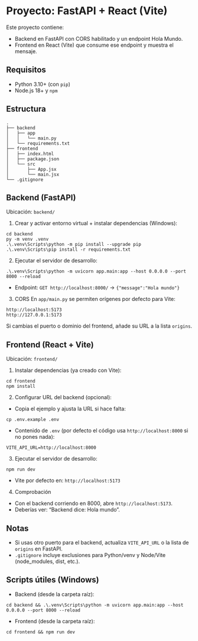# Proyecto: FastAPI + React (Vite)

Este proyecto contiene:
- Backend en FastAPI con CORS habilitado y un endpoint Hola Mundo.
- Frontend en React (Vite) que consume ese endpoint y muestra el mensaje.

## Requisitos
- Python 3.10+ (con `pip`)
- Node.js 18+ y `npm`

## Estructura
```
.
├── backend
│   ├── app
│   │   └── main.py
│   └── requirements.txt
├── frontend
│   ├── index.html
│   ├── package.json
│   └── src
│       ├── App.jsx
│       └── main.jsx
└── .gitignore
```

## Backend (FastAPI)
Ubicación: `backend/`

1) Crear y activar entorno virtual + instalar dependencias (Windows):
```
cd backend
py -m venv .venv
.\.venv\Scripts\python -m pip install --upgrade pip
.\.venv\Scripts\pip install -r requirements.txt
```

2) Ejecutar el servidor de desarrollo:
```
.\.venv\Scripts\python -m uvicorn app.main:app --host 0.0.0.0 --port 8000 --reload
```
- Endpoint: `GET http://localhost:8000/`  → `{"message":"Hola mundo"}`

3) CORS
En `app/main.py` se permiten orígenes por defecto para Vite:
```
http://localhost:5173
http://127.0.0.1:5173
```
Si cambias el puerto o dominio del frontend, añade su URL a la lista `origins`.

## Frontend (React + Vite)
Ubicación: `frontend/`

1) Instalar dependencias (ya creado con Vite):
```
cd frontend
npm install
```

2) Configurar URL del backend (opcional):
- Copia el ejemplo y ajusta la URL si hace falta:
```
cp .env.example .env
```
- Contenido de `.env` (por defecto el código usa `http://localhost:8000` si no pones nada):
```
VITE_API_URL=http://localhost:8000
```

3) Ejecutar el servidor de desarrollo:
```
npm run dev
```
- Vite por defecto en: `http://localhost:5173`

4) Comprobación
- Con el backend corriendo en 8000, abre `http://localhost:5173`.
- Deberías ver: “Backend dice: Hola mundo”.

## Notas
- Si usas otro puerto para el backend, actualiza `VITE_API_URL` o la lista de `origins` en FastAPI.
- `.gitignore` incluye exclusiones para Python/venv y Node/Vite (node_modules, dist, etc.).

## Scripts útiles (Windows)
- Backend (desde la carpeta raíz):
```
cd backend && .\.venv\Scripts\python -m uvicorn app.main:app --host 0.0.0.0 --port 8000 --reload
```
- Frontend (desde la carpeta raíz):
```
cd frontend && npm run dev
```
